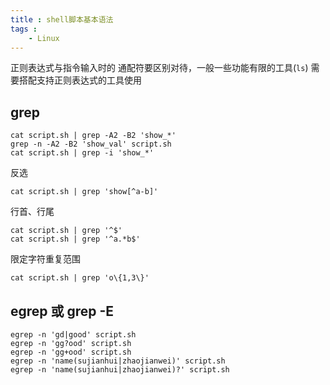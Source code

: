 ```yaml
---
title : shell脚本基本语法
tags :
	- Linux
---
```


正则表达式与指令输入时的 通配符要区别对待，一般一些功能有限的工具(`ls`) 需要搭配支持正则表达式的工具使用 

## grep

	cat script.sh | grep -A2 -B2 'show_*'
	grep -n -A2 -B2 'show_val' script.sh
	cat script.sh | grep -i 'show_*'

反选

	cat script.sh | grep 'show[^a-b]'

行首、行尾

	cat script.sh | grep '^$'
	cat script.sh | grep '^a.*b$'

限定字符重复范围
	
	cat script.sh | grep 'o\{1,3\}'

## egrep 或 grep -E

	egrep -n 'gd|good' script.sh
	egrep -n 'gg?ood' script.sh
	egrep -n 'gg+ood' script.sh
	egrep -n 'name(sujianhui|zhaojianwei)' script.sh
	egrep -n 'name(sujianhui|zhaojianwei)?' script.sh